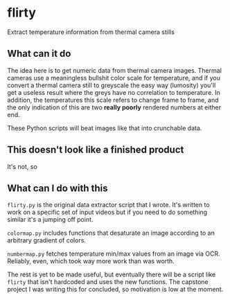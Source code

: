 # flirty
Extract temperature information from thermal camera stills

## What can it do 

The idea here is to get numeric data from thermal camera images. Thermal cameras use a meaningless bullshit color scale for temperature, and if you convert a thermal camera still to greyscale the easy way (lumosity) you'll get a useless result where the greys have no correlation to temperature. In addition, the temperatures this scale refers to change frame to frame, and the only indication of this are two **really poorly** rendered numbers at either end.

These Python scripts will beat images like that into crunchable data. 

## This doesn't look like a finished product 

It's not, so

## What can I do with this

`flirty.py` is the original data extractor script that I wrote. It's written to work on a specific set of input videos but if you need to do something similar it's a jumping off point.

`colormap.py` includes functions that desaturate an image according to an arbitrary gradient of colors. 

`numbermap.py` fetches temperature min/max values from an image via OCR. Reliably, even, which took way more work than was worth.

The rest is yet to be made useful, but eventually there will be a script like `flirty` that isn't hardcoded and uses the new functions. The capstone project I was writing this for concluded, so motivation is low at the moment.
